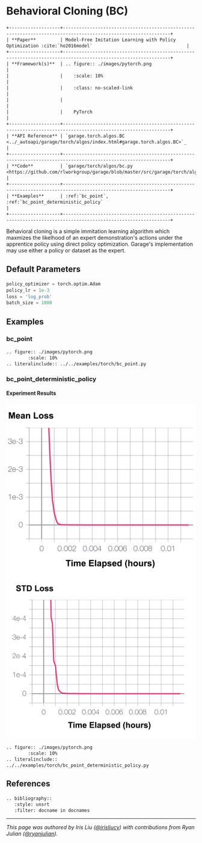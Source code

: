 # Behavioral Cloning (BC)

```eval_rst
+-------------------+--------------------------------------------------------------------------------------------------------------+
| **Paper**         | Model-Free Imitation Learning with Policy Optimization :cite:`ho2016model`                                   |
+-------------------+--------------------------------------------------------------------------------------------------------------+
| **Framework(s)**  | .. figure:: ./images/pytorch.png                                                                             |
|                   |    :scale: 10%                                                                                               |
|                   |    :class: no-scaled-link                                                                                    |
|                   |                                                                                                              |
|                   |    PyTorch                                                                                                   |
+-------------------+--------------------------------------------------------------------------------------------------------------+
| **API Reference** | `garage.torch.algos.BC <../_autoapi/garage/torch/algos/index.html#garage.torch.algos.BC>`_                   |
+-------------------+--------------------------------------------------------------------------------------------------------------+
| **Code**          | `garage/torch/algos/bc.py <https://github.com/rlworkgroup/garage/blob/master/src/garage/torch/algos/bc.py>`_ |
+-------------------+--------------------------------------------------------------------------------------------------------------+
| **Examples**      | :ref:`bc_point`, :ref:`bc_point_deterministic_policy`                                                        |
+-------------------+--------------------------------------------------------------------------------------------------------------+
```

Behavioral cloning is a simple immitation learning algorithm which maxmizes the likelhood of an expert demonstration's actions under the apprentice policy using direct policy optimization. Garage's implementation may use either a policy or dataset as the expert.

## Default Parameters

```python
policy_optimizer = torch.optim.Adam
policy_lr = 1e-3
loss = 'log_prob'
batch_size = 1000
```

## Examples

### bc_point

```eval_rst
.. figure:: ./images/pytorch.png
        :scale: 10%
.. literalinclude:: ../../examples/torch/bc_point.py
```

### bc_point_deterministic_policy

#### Experiment Results

![BC Mean Loss](images/bc_meanLoss.png) ![BC Mean Loss](images/bc_stdLoss.png)

```eval_rst
.. figure:: ./images/pytorch.png
        :scale: 10%
.. literalinclude:: ../../examples/torch/bc_point_deterministic_policy.py
```

## References

```eval_rst
.. bibliography::
   :style: unsrt
   :filter: docname in docnames
```

----

*This page was authored by Iris Liu ([@irisliucy](https://github.com/irisliucy)) with contributions from Ryan Julian ([@ryanjulian](https://github.com/ryanjulian)).*

